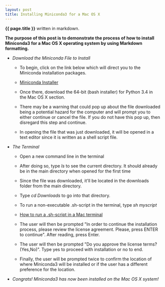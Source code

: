 ```yaml
---
layout: post
title: Installing Miniconda3 for a Mac OS X
---
```


**{{ page.title }}** written in markdown.

**The purpose of this post is to demonstrate the process of how to install Miniconda3 for a Mac OS X operating system  by using Markdown formatting.**

* *Download the Miniconda File to Install*

  * To begin, click on the link below which will direct you to the Miniconda installation packages. 
  
   * [Miniconda Installer](http://conda.pydata.org/miniconda.html)
  
  * Once there, download the 64-bit (bash installer) for Python 3.4 in the Mac OS X section.
  * There may be a warning that could pop up about the file downloaded being a potential hazard for the computer and will prompt you to either continue or cancel the file. If you do not have this pop up, then disregard this step and continue.
  * In opening the file that was just downloaded, it will be opened in a text editor since it is written as a shell script file.
  
* *The Terminal*

  * Open a new command line in the terminal
  * After doing so, type *ls* to see the current directory. It should already be in the main directory when opened for the first time
  * Since the file was downloaded, it'll be located in the downloads folder from the main directory.
  * Type *cd Downloads* to go into that directory.
  * To run a non-executable .sh-script in the terminal, type *sh myscript*

   * [How to run a .sh-script in a Mac terminal](http://stackoverflow.com/questions/733824/how-to-run-a-sh-script-in-an-unix-console-mac-terminal)

  * The user will then be prompted "In order to continue the installation process, please review the license agreement. Please, press ENTER to continue". After reading, press Enter.
  * The user will then be prompted "Do you approve the license terms? (Yes,No)". Type yes to proceed with installation or no to end.
  * Finally, the user will be prompted twice to confirm the location of where Miniconda3 will be installed or if the user has a different preference for the location.
  
* *Congrats! Miniconda3 has now been installed on the Mac OS X system!*
